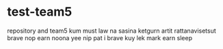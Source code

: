 # test-team5
repository
and team5 kum must law na
sasina ketgurn artit rattanavisetsut brave nop earn noona yee nip pat
i brave kuy lek mark earn sleep
